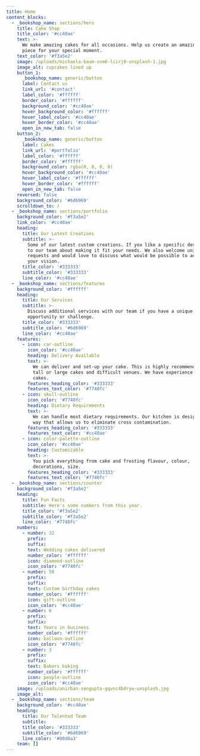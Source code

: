 ```yaml
---
title: Home
content_blocks:
  - _bookshop_name: sections/hero
    title: Cake Shop
    title_color: '#cc40ae'
    text: >-
      We make amazing cakes for all occasions. Help us create an amazing center
      piece for your special moment.
    text_color: '#f3a5e2'
    image: /uploads/michaela-baum-vnm6-liirj0-unsplash-1.jpg
    image_alt: cupcakes lined up
    button_1:
      _bookshop_name: generic/button
      label: Contact us
      link_url: '#contact'
      label_color: '#ffffff'
      border_color: '#ffffff'
      background_color: '#cc40ae'
      hover_background_color: '#ffffff'
      hover_label_color: '#cc40ae'
      hover_border_color: '#cc40ae'
      open_in_new_tab: false
    button_2:
      _bookshop_name: generic/button
      label: Cakes
      link_url: '#portfolio'
      label_color: '#ffffff'
      border_color: '#ffffff'
      background_color: rgba(0, 0, 0, 0)
      hover_background_color: '#cc40ae'
      hover_label_color: '#ffffff'
      hover_border_color: '#ffffff'
      open_in_new_tab: false
    reversed: false
    background_color: '#6d6969'
    scrolldown_to: /
  - _bookshop_name: sections/portfolio
    background_color: '#f3a5e2'
    link_color: '#cc40ae'
    heading:
      title: Our Latest Creations
      subtitle: >-
        Some of our latest custom creations. If you like a specific design, talk
        to our team about making it fit your needs. We also welcome unique
        requests and would love to discuss what would be possible to achieve
        your vision.
      title_color: '#333333'
      subtitle_color: '#333333'
      line_color: '#cc40ae'
  - _bookshop_name: sections/features
    background_color: '#ffffff'
    heading:
      title: Our Services
      subtitle: >-
        Discuss additional services with our team if you have a unique
        opportunity or challenge.
      title_color: '#333333'
      subtitle_color: '#6d6969'
      line_color: '#cc40ae'
    features:
      - icon: car-outline
        icon_color: '#cc40ae'
        heading: Delivery Available
        text: >-
          We can deliver and set-up your cake. This is highly recommended for
          tall or large cakes and difficult venues. We have experience moving
          cakes.
        features_heading_color: '#333333'
        features_text_color: '#7740fc'
      - icon: skull-outline
        icon_color: '#7740fc'
        heading: Dietary Requirements
        text: >-
          We can handle most dietary requirements. Our kitchen is designed in a
          way that allows us to eliminate cross contamination.
        features_heading_color: '#333333'
        features_text_color: '#cc40ae'
      - icon: color-palette-outline
        icon_color: '#cc40ae'
        heading: Customizable
        text: >-
          You pick everything from cake and frosting flavour, colour,
          decorations, size. 
        features_heading_color: '#333333'
        features_text_color: '#7740fc'
  - _bookshop_name: sections/counter
    background_color: '#f3a5e2'
    heading:
      title: Fun Facts
      subtitle: Here's some numbers from this year.
      title_color: '#f3a5e2'
      subtitle_color: '#f3a5e2'
      line_color: '#7740fc'
    numbers:
      - number: 32
        prefix:
        suffix:
        text: Wedding cakes delivered
        number_color: '#ffffff'
        icon: diamond-outline
        icon_color: '#7740fc'
      - number: 58
        prefix:
        suffix:
        text: Custom birthday cakes
        number_color: '#ffffff'
        icon: gift-outline
        icon_color: '#cc40ae'
      - number: 6
        prefix:
        suffix:
        text: Years in business
        number_color: '#ffffff'
        icon: balloon-outline
        icon_color: '#7740fc'
      - number: 3
        prefix:
        suffix:
        text: Bakers baking
        number_color: '#ffffff'
        icon: people-outline
        icon_color: '#cc40ae'
    image: /uploads/anirban-sengupta-gqvnc4bdryw-unsplash.jpg
    image_alt:
  - _bookshop_name: sections/team
    background_color: '#cc40ae'
    heading:
      title: Our Talented Team
      subtitle:
      title_color: '#333333'
      subtitle_color: '#6d6969'
      line_color: '#80d6a3'
    team: []
---
```

